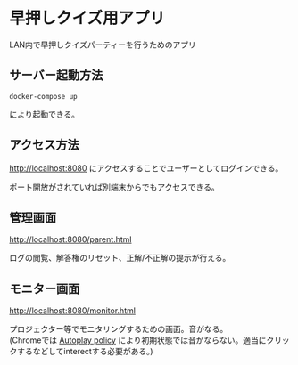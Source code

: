 # 早押しクイズ用アプリ

LAN内で早押しクイズパーティーを行うためのアプリ

## サーバー起動方法

`docker-compose up`

により起動できる。

## アクセス方法

[http://localhost:8080](http://localhost:8080)
にアクセスすることでユーザーとしてログインできる。

ポート開放がされていれば別端末からでもアクセスできる。

## 管理画面

[http://localhost:8080/parent.html](http://localhost:8080/parent.html)

ログの閲覧、解答権のリセット、正解/不正解の提示が行える。

## モニター画面

[http://localhost:8080/monitor.html](http://localhost:8080/monitor.html)

プロジェクター等でモニタリングするための画面。音がなる。<br>
(Chromeでは [Autoplay policy](https://developer.chrome.com/blog/autoplay/) により初期状態では音がならない。適当にクリックするなどしてinterectする必要がある。)
